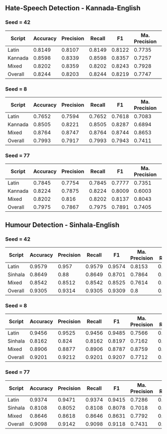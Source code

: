 ## Hate-Speech Detection - Kannada-English

### Seed = 42

| Script  | Accuracy | Precision | Recall | F1     | Ma. Precision | Ma. Recall | Ma. F1  |
|---------|----------|-----------|--------|--------|---------------|------------|--------|
| Latin   | 0.8149   | 0.8107    | 0.8149 | 0.8122 | 0.7735        | 0.758      | 0.7649 |
| Kannada | 0.8598   | 0.8339    | 0.8598 | 0.8357 | 0.7257        | 0.6085     | 0.6346 |
| Mixed   | 0.8202   | 0.8359    | 0.8202 | 0.8243 | 0.7928        | 0.8206     | 0.802  |
| Overall | 0.8244   | 0.8203    | 0.8244 | 0.8219 | 0.7747        | 0.7595     | 0.7664 |

### Seed = 8

| Script  | Accuracy | Precision | Recall | F1     | Ma. Precision | Ma. Recall | Ma. F1  |
|---------|----------|-----------|--------|--------|---------------|------------|--------|
| Latin   | 0.7652   | 0.7594    | 0.7652 | 0.7618 | 0.7083        | 0.6965     | 0.7017 |
| Kannada | 0.8505   | 0.8221    | 0.8505 | 0.8287 | 0.6894        | 0.603      | 0.6246 |
| Mixed   | 0.8764   | 0.8747    | 0.8764 | 0.8744 | 0.8653        | 0.8422     | 0.8522 |
| Overall | 0.7993   | 0.7917    | 0.7993 | 0.7943 | 0.7411        | 0.7181     | 0.7278 |

### Seed = 77

| Script  | Accuracy | Precision | Recall | F1     | Ma. Precision | Ma. Recall | Ma. F1  |
|---------|----------|-----------|--------|--------|---------------|------------|--------|
| Latin   | 0.7845   | 0.7754    | 0.7845 | 0.7777 | 0.7351        | 0.707      | 0.7178 |
| Kannada | 0.8224   | 0.7875    | 0.8224 | 0.8009 | 0.6003        | 0.5608     | 0.5697 |
| Mixed   | 0.8202   | 0.816     | 0.8202 | 0.8137 | 0.8043        | 0.7626     | 0.7775 |
| Overall | 0.7975   | 0.7867    | 0.7975 | 0.7891 | 0.7405        | 0.7037     | 0.7174 |

## Humour Detection - Sinhala-English

### Seed = 42

| Script  | Accuracy | Precision | Recall | F1     | Ma. Precision | Ma. Recall | Ma. F1  |
|---------|----------|-----------|--------|--------|---------------|------------|--------|
| Latin   | 0.9579   | 0.957     | 0.9579 | 0.9574 | 0.8153        | 0.8        | 0.8074 |
| Sinhala | 0.8649   | 0.88      | 0.8649 | 0.8701 | 0.7864        | 0.8345     | 0.8058 |
| Mixed   | 0.8542   | 0.8512    | 0.8542 | 0.8525 | 0.7614        | 0.75       | 0.7554 |
| Overall | 0.9305   | 0.9314    | 0.9305 | 0.9309 | 0.8           | 0.8082     | 0.804  |

### Seed = 8

| Script  | Accuracy | Precision | Recall | F1     | Ma. Precision | Ma. Recall | Ma. F1  |
|---------|----------|-----------|--------|--------|---------------|------------|--------|
| Latin   | 0.9456   | 0.9525    | 0.9456 | 0.9485 | 0.7566        | 0.8177     | 0.7831 |
| Sinhala | 0.8162   | 0.824     | 0.8162 | 0.8197 | 0.7162        | 0.7331     | 0.7238 |
| Mixed   | 0.8906   | 0.8877    | 0.8906 | 0.8787 | 0.8759        | 0.7404     | 0.7837 |
| Overall | 0.9201   | 0.9212    | 0.9201 | 0.9207 | 0.7712        | 0.7786     | 0.7748 |

### Seed = 77

| Script  | Accuracy | Precision | Recall | F1     | Ma. Precision | Ma. Recall | Ma. F1  |
|---------|----------|-----------|--------|--------|---------------|------------|--------|
| Latin   | 0.9374   | 0.9471    | 0.9374 | 0.9415 | 0.7286        | 0.7972     | 0.7573 |
| Sinhala | 0.8108   | 0.8052    | 0.8108 | 0.8078 | 0.7018        | 0.6892     | 0.695  |
| Mixed   | 0.8646   | 0.8618    | 0.8646 | 0.8631 | 0.7792        | 0.7671     | 0.7729 |
| Overall | 0.9098   | 0.9142    | 0.9098 | 0.9118 | 0.7431        | 0.766      | 0.7539 |